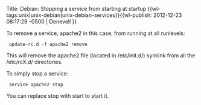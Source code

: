 Title: Debian: Stopping a service from starting at startup
{{wl-tags:unix|unix-debian|unix-debian-services}}{{wl-publish: 2012-12-23 08:17:29 -0500 | Denevell }}

To remove a service, apache2 in this case, from running at all runlevels:

     update-rc.d -f apache2 remove

This will remove the apache2 file (located in /etc/init.d/) symlink from all the /etc/rcX.d/ directories.

To simply stop a service:

     service apache2 stop

You can replace stop with start to start it.
